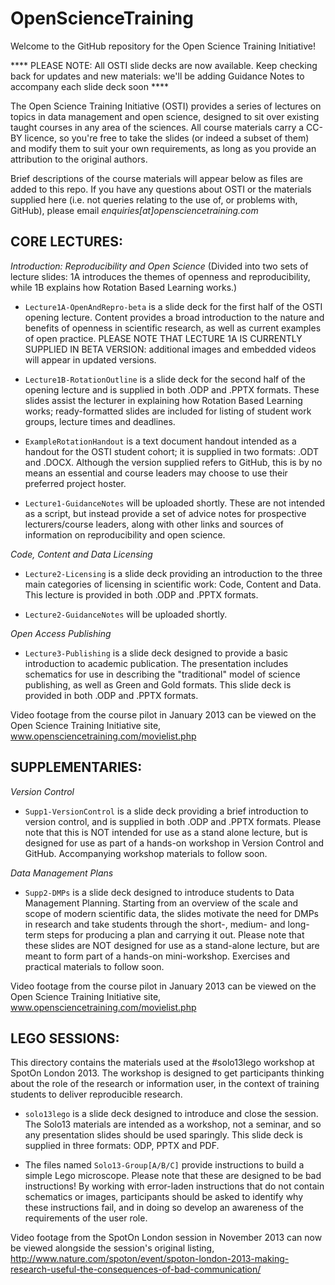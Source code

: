 OpenScienceTraining
===================

Welcome to the GitHub repository for the Open Science Training Initiative!

**** PLEASE NOTE: All OSTI slide decks are now available. Keep checking back for updates and new materials: we'll be adding Guidance Notes to accompany each slide deck soon ****

The Open Science Training Initiative (OSTI) provides a series of lectures on topics in data management and open science, designed to sit over existing taught courses in any area of the sciences. All course materials carry a CC-BY licence, so you're free to take the slides (or indeed a subset of them) and modify them to suit your own requirements, as long as you provide an attribution to the original authors.

Brief descriptions of the course materials will appear below as files are added to this repo. If you have any questions about OSTI or the materials supplied here (i.e. not queries relating to the use of, or problems with, GitHub), please email *enquiries[at]opensciencetraining.com*

CORE LECTURES:
--------------
*Introduction: Reproducibility and Open Science*
(Divided into two sets of lecture slides: 1A introduces the themes of openness and reproducibility, while 1B explains how Rotation Based Learning works.)

- `Lecture1A-OpenAndRepro-beta` is a slide deck for the first half of the OSTI opening lecture. Content provides a broad introduction to the nature and benefits of openness in scientific research, as well as current examples of open practice. PLEASE NOTE THAT LECTURE 1A IS CURRENTLY SUPPLIED IN BETA VERSION: additional images and embedded videos will appear in updated versions.

- `Lecture1B-RotationOutline` is a slide deck for the second half of the opening lecture and is supplied in both .ODP and .PPTX formats. These slides assist the lecturer in explaining how Rotation Based Learning works; ready-formatted slides are included for listing of student work groups, lecture times and deadlines.

- `ExampleRotationHandout` is a text document handout intended as a handout for the OSTI student cohort; it is supplied in two formats: .ODT and .DOCX. Although the version supplied refers to GitHub, this is by no means an essential and course leaders may choose to use their preferred project hoster.

- `Lecture1-GuidanceNotes` will be uploaded shortly. These are not intended as a script, but instead provide a set of advice notes for prospective lecturers/course leaders, along with other links and sources of information on reproducibility and open science.

*Code, Content and Data Licensing*

- `Lecture2-Licensing` is a slide deck providing an introduction to the three main categories of licensing in scientific work: Code, Content and Data. This lecture is provided in both .ODP and .PPTX formats.

- `Lecture2-GuidanceNotes` will be uploaded shortly.

*Open Access Publishing*

- `Lecture3-Publishing` is a slide deck designed to provide a basic introduction to academic publication. The presentation includes schematics for use in describing the "traditional" model of science publishing, as well as Green and Gold formats. This slide deck is provided in both .ODP and .PPTX formats.

Video footage from the course pilot in January 2013 can be viewed on the Open Science Training Initiative site,
www.opensciencetraining.com/movielist.php

SUPPLEMENTARIES:
------------------------------------------------
*Version Control*

- `Supp1-VersionControl` is a slide deck providing a brief introduction to version control, and is supplied in both .ODP and .PPTX formats. Please note that this is NOT intended for use as a stand alone lecture, but is designed for use as part of a hands-on workshop in Version Control and GitHub. Accompanying workshop materials to follow soon.

*Data Management Plans*

- `Supp2-DMPs` is a slide deck designed to introduce students to Data Management Planning. Starting from an overview of the scale and scope of modern scientific data, the slides motivate the need for DMPs in research and take students through the short-, medium- and long-term steps for producing a plan and carrying it out. Please note that these slides are NOT designed for use as a stand-alone lecture, but are meant to form part of a hands-on mini-workshop. Exercises and practical materials to follow soon.

Video footage from the course pilot in January 2013 can be viewed on the Open Science Training Initiative site,
www.opensciencetraining.com/movielist.php

LEGO SESSIONS:
------------------------------------------------
This directory contains the materials used at the #solo13lego workshop at SpotOn London 2013. The workshop is designed to get participants thinking about the role of the research or information user, in the context of training students to deliver reproducible research.

- `solo13lego` is a slide deck designed to introduce and close the session. The Solo13 materials are intended as a workshop, not a seminar, and so any presentation slides should be used sparingly. This slide deck is supplied in three formats: ODP, PPTX and PDF.

- The files named `Solo13-Group[A/B/C]` provide instructions to build a simple Lego microscope. Please note that these are designed to be bad instructions! By working with error-laden instructions that do not contain schematics or images, participants should be asked to identify why these instructions fail, and in doing so develop an awareness of the requirements of the user role.

Video footage from the SpotOn London session in November 2013 can now be viewed alongside the session's original listing, http://www.nature.com/spoton/event/spoton-london-2013-making-research-useful-the-consequences-of-bad-communication/
 

